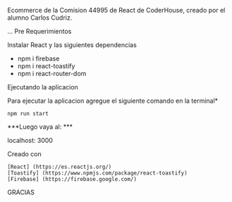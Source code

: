 Ecommerce de la Comision 44995 de React de CoderHouse, creado por el alumno Carlos Cudriz.

...
Pre Requerimientos

Instalar React y las siguientes dependencias

- npm i firebase
- npm i react-toastify 
- npm i react-router-dom

Ejecutando la aplicacion

Para ejecutar la aplicacion agregue el siguiente comando en la terminal*

    npm run start

***Luego vaya al: ***

localhost: 3000

Creado con

    [React] (https://es.reactjs.org/)
    [Toastify] (https://www.npmjs.com/package/react-toastify)
    [Firebase] (https://firebase.google.com/)

GRACIAS

